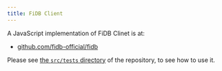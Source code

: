 ```yaml
---
title: FiDB Client
---
```


A JavaScript implementation of FiDB Clinet is at:

- [github.com/fidb-official/fidb](https://github.com/fidb-official/fidb)

Please see [the `src/tests` directory](https://github.com/fidb-official/fidb/tree/master/src/tests)
of the repository, to see how to use it.
